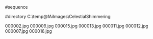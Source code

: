#sequence

#directory
C:\temp\@fAiImages\CelestialShimmering

000002.jpg
000009.jpg
000015.jpg
000013.jpg
000011.jpg
000012.jpg
000007.jpg
000016.jpg
